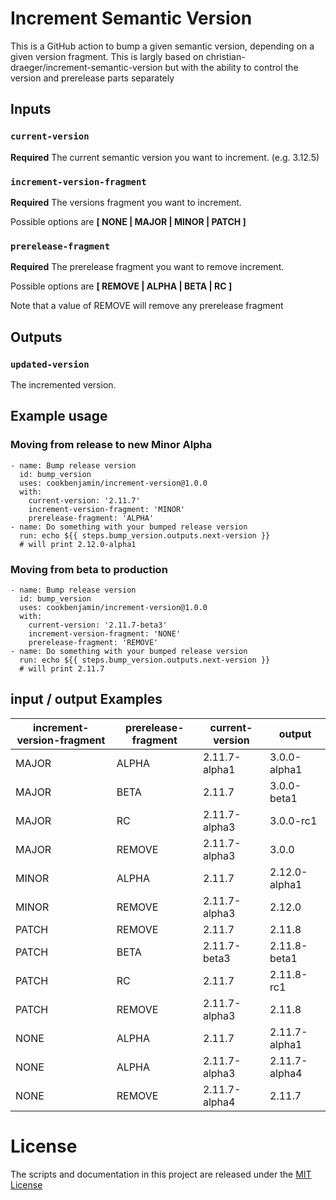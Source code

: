 # Increment Semantic Version

This is a GitHub action to bump a given semantic version, depending on a given version fragment.
This is largly based on christian-draeger/increment-semantic-version
but with the ability to control the version and prerelease parts separately

## Inputs

### `current-version`

**Required** The current semantic version you want to increment. (e.g. 3.12.5)

### `increment-version-fragment`

**Required** The versions fragment you want to increment.

Possible options are **[ NONE | MAJOR | MINOR | PATCH ]**

### `prerelease-fragment`

**Required** The prerelease fragment you want to remove increment.

Possible options are **[ REMOVE | ALPHA | BETA | RC ]**

Note that a value of REMOVE will remove any prerelease fragment

## Outputs

### `updated-version`

The incremented version.

## Example usage

### Moving from release to new Minor Alpha

    - name: Bump release version
      id: bump_version
      uses: cookbenjamin/increment-version@1.0.0
      with:
        current-version: '2.11.7'
        increment-version-fragment: 'MINOR'
        prerelease-fragment: 'ALPHA'
    - name: Do something with your bumped release version
      run: echo ${{ steps.bump_version.outputs.next-version }}
      # will print 2.12.0-alpha1

### Moving from beta to production

    - name: Bump release version
      id: bump_version
      uses: cookbenjamin/increment-version@1.0.0
      with:
        current-version: '2.11.7-beta3'
        increment-version-fragment: 'NONE'
        prerelease-fragment: 'REMOVE'
    - name: Do something with your bumped release version
      run: echo ${{ steps.bump_version.outputs.next-version }}
      # will print 2.11.7
      
## input / output Examples

| increment-version-fragment | prerelease-fragment  | current-version | output        |
| ----------------           | -------------------- | --------------- | ------------- |
| MAJOR                      | ALPHA                | 2.11.7-alpha1   | 3.0.0-alpha1  |
| MAJOR                      | BETA                 | 2.11.7          | 3.0.0-beta1   |
| MAJOR                      | RC                   | 2.11.7-alpha3   | 3.0.0-rc1     |
| MAJOR                      | REMOVE               | 2.11.7-alpha3   | 3.0.0         |
| MINOR                      | ALPHA                | 2.11.7          | 2.12.0-alpha1 |
| MINOR                      | REMOVE               | 2.11.7-alpha3   | 2.12.0        |
| PATCH                      | REMOVE               | 2.11.7          | 2.11.8        |
| PATCH                      | BETA                 | 2.11.7-beta3    | 2.11.8-beta1  |
| PATCH                      | RC                   | 2.11.7          | 2.11.8-rc1    |
| PATCH                      | REMOVE               | 2.11.7-alpha3   | 2.11.8        |
| NONE                       | ALPHA                | 2.11.7          | 2.11.7-alpha1 |
| NONE                       | ALPHA                | 2.11.7-alpha3   | 2.11.7-alpha4 |
| NONE                       | REMOVE               | 2.11.7-alpha4   | 2.11.7        |

# License
The scripts and documentation in this project are released under the [MIT License](LICENSE)
